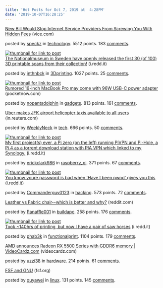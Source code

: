 ```yaml
---
title: 'Hot Posts for Oct 7, 2019 at  4:28PM'
date: '2019-10-07T16:28:25'
---
```

<article><div><a href='https://www.vice.com/en_us/article/j57ddb/new-bill-would-stop-internet-service-providers-from-screwing-you-with-hidden-fees'>New Bill Would Stop Internet Service Providers From Screwing You With Hidden Fees</a> (vice.com)<p>posted by <a href='https://www.reddit.com/user/speckz'>speckz</a> in <a href='https://www.reddit.com/r/technology'>technology</a>. 5512 points. 183 <a href='https://www.reddit.com/r/technology/comments/deikwo/new_bill_would_stop_internet_service_providers/'>comments</a>.</p></div></article>

<article><a href='https://i.redd.it/3s8hxduvz3r31.jpg'><img src='https://b.thumbs.redditmedia.com/323wzMr6JATq4V3Phk_u7cPH-LjTb8LCBC3e1SJahIA.jpg' alt='thumbnail for link to post'></a><div><a href='https://i.redd.it/3s8hxduvz3r31.jpg'>The Nationalmuseum in Sweden have openly released the first 30 (of 100) 3D printable scans from their collection!</a> (i.redd.it)<p>posted by <a href='https://www.reddit.com/user/jnthnbck'>jnthnbck</a> in <a href='https://www.reddit.com/r/3Dprinting'>3Dprinting</a>. 1027 points. 25 <a href='https://www.reddit.com/r/3Dprinting/comments/deih9a/the_nationalmuseum_in_sweden_have_openly_released/'>comments</a>.</p></div></article>

<article><a href='https://pocketnow.com/96w-usb-c-power-adaptor-rumored-for-the-16-inch-macbook-pro'><img src='https://b.thumbs.redditmedia.com/4RhGpYFiqWg4nE6eKyMfkGdUeDi5T6EZXma56XuD_5Q.jpg' alt='thumbnail for link to post'></a><div><a href='https://pocketnow.com/96w-usb-c-power-adaptor-rumored-for-the-16-inch-macbook-pro'>Rumored 16-inch MacBook Pro may come with 96W USB-C power adapter</a> (pocketnow.com)<p>posted by <a href='https://www.reddit.com/user/nopantsdolphin'>nopantsdolphin</a> in <a href='https://www.reddit.com/r/gadgets'>gadgets</a>. 813 points. 161 <a href='https://www.reddit.com/r/gadgets/comments/dehszz/rumored_16inch_macbook_pro_may_come_with_96w_usbc/'>comments</a>.</p></div></article>

<article><div><a href='https://in.reuters.com/article/uber-copter/uber-makes-jfk-airport-helicopter-taxis-available-to-all-users-idINKBN1WI15X'>Uber makes JFK airport helicopter taxis available to all users</a> (in.reuters.com)<p>posted by <a href='https://www.reddit.com/user/WeeklyNeck'>WeeklyNeck</a> in <a href='https://www.reddit.com/r/tech'>tech</a>. 666 points. 50 <a href='https://www.reddit.com/r/tech/comments/dehsp6/uber_makes_jfk_airport_helicopter_taxis_available/'>comments</a>.</p></div></article>

<article><a href='https://i.redd.it/cbvxss7za4r31.jpg'><img src='https://a.thumbs.redditmedia.com/-VKk6Rsmz7NZ_IqV0cx_0TJcu-j49Ck2QKS6rcT4PX8.jpg' alt='thumbnail for link to post'></a><div><a href='https://i.redd.it/cbvxss7za4r31.jpg'>My first project(s) ever, a Pi zero (on the left) running PiVPN and Pi-Hole, a Pi 4 as a torrent download station with PIA VPN which linked to my Synology.</a> (i.redd.it)<p>posted by <a href='https://www.reddit.com/user/erickclark986'>erickclark986</a> in <a href='https://www.reddit.com/r/raspberry_pi'>raspberry_pi</a>. 371 points. 67 <a href='https://www.reddit.com/r/raspberry_pi/comments/dej6jq/my_first_projects_ever_a_pi_zero_on_the_left/'>comments</a>.</p></div></article>

<article><a href='https://i.redd.it/mru6q00i03r31.png'><img src='https://b.thumbs.redditmedia.com/Nx5S9Jy4kk-zP_aXzqTzgp6OX-krLO1Q0ByNkIWwomQ.jpg' alt='thumbnail for link to post'></a><div><a href='https://i.redd.it/mru6q00i03r31.png'>You know youre password is bad when 'Have I been pwnd' gives you this</a> (i.redd.it)<p>posted by <a href='https://www.reddit.com/user/Commanderguy0123'>Commanderguy0123</a> in <a href='https://www.reddit.com/r/hacking'>hacking</a>. 573 points. 72 <a href='https://www.reddit.com/r/hacking/comments/degpuh/you_know_youre_password_is_bad_when_have_i_been/'>comments</a>.</p></div></article>

<article><div><a href='https://www.reddit.com/r/buildapc/comments/dej5u9/leather_vs_fabric_chairwhich_is_better_and_why/'>Leather vs Fabric chair--which is better and why?</a> (reddit.com)<p>posted by <a href='https://www.reddit.com/user/Panaffle001'>Panaffle001</a> in <a href='https://www.reddit.com/r/buildapc'>buildapc</a>. 258 points. 176 <a href='https://www.reddit.com/r/buildapc/comments/dej5u9/leather_vs_fabric_chairwhich_is_better_and_why/'>comments</a>.</p></div></article>

<article><a href='https://i.redd.it/rkx5et7g81r31.jpg'><img src='https://b.thumbs.redditmedia.com/LEQcVbKff5Ty71puj6invDjsB97NE46Dl2NXGaoloXc.jpg' alt='thumbnail for link to post'></a><div><a href='https://i.redd.it/rkx5et7g81r31.jpg'>Took ~140hrs of printing, but now I have a pair of saw horses</a> (i.redd.it)<p>posted by <a href='https://www.reddit.com/user/phab3k'>phab3k</a> in <a href='https://www.reddit.com/r/functionalprint'>functionalprint</a>. 1104 points. 179 <a href='https://www.reddit.com/r/functionalprint/comments/dedidw/took_140hrs_of_printing_but_now_i_have_a_pair_of/'>comments</a>.</p></div></article>

<article><div><a href='https://videocardz.com/82162/amd-announces-radeon-rx-5500-series-with-gddr6-memory'>AMD announces Radeon RX 5500 Series with GDDR6 memory | VideoCardz.com</a> (videocardz.com)<p>posted by <a href='https://www.reddit.com/user/uzzi38'>uzzi38</a> in <a href='https://www.reddit.com/r/hardware'>hardware</a>. 214 points. 61 <a href='https://www.reddit.com/r/hardware/comments/deh9uc/amd_announces_radeon_rx_5500_series_with_gddr6/'>comments</a>.</p></div></article>

<article><div><a href='https://www.fsf.org/news/fsf-and-gnu'>FSF and GNU</a> (fsf.org)<p>posted by <a href='https://www.reddit.com/user/ouyawei'>ouyawei</a> in <a href='https://www.reddit.com/r/linux'>linux</a>. 131 points. 145 <a href='https://www.reddit.com/r/linux/comments/deif1n/fsf_and_gnu/'>comments</a>.</p></div></article>

